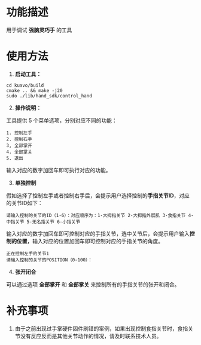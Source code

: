 # 功能描述

用于调试 **强脑灵巧手** 的工具


# 使用方法

1. **启动工具：**

```shell
cd kuavo/build
cmake .. && make -j20
sudo ./lib/hand_sdk/control_hand
```

2. **操作说明：**

工具提供 5 个菜单选项，分别对应不同的功能：

```shell
1. 控制左手
2. 控制右手
3, 全部掌开
4. 全部掌关
5. 退出
```

输入对应的数字加回车即可执行对应的功能。

3. **单独控制**

假如选择了控制左手或者控制右手后，会提示用户选择控制的**手指关节ID**，对应的关节ID如下：

```shell
请输入控制的关节的ID（1-6）：对应顺序为：1-大拇指关节 2-大拇指外展肌 3-食指关节 4-中指关节 5-无名指关节 6-小指关节
```

输入对应的数字加回车即可控制对应的手指关节，选中关节后，会提示用户输入**控制的位置**，输入对应的位置加回车即可控制对应的手指关节的角度。

```shell
正在控制左手的关节1
请输入控制的关节的POSITION（0-100）：
```

4. **张开闭合**

可以通过选项 **全部掌开** 和 **全部掌关** 来控制所有的手指关节的张开和闭合。

# 补充事项

1. 由于之前出现过手掌硬件固件刷错的案例，如果出现控制食指关节时，食指关节没有反应反而是其他关节动作的情况，请及时联系技术人员。

